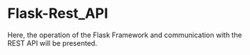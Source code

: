 # Flask-Rest_API
Here, the operation of the Flask Framework and communication with the REST API will be presented.
